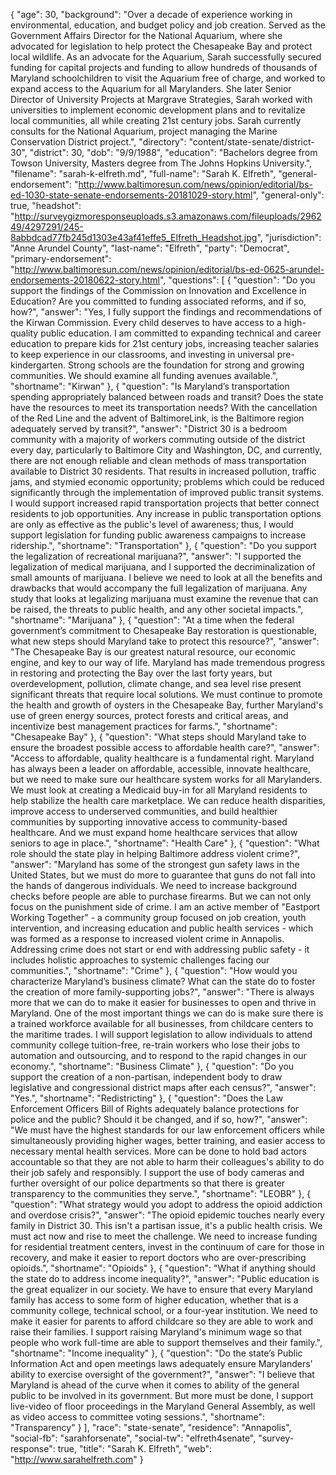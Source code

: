 {
  "age": 30,
  "background": "Over a decade of experience working in environmental, education, and budget policy and job creation. Served as the Government Affairs Director for the National Aquarium, where she advocated for legislation to help protect the Chesapeake Bay and protect local wildlife. As an advocate for the Aquarium, Sarah successfully secured funding for capital projects and funding to allow hundreds of thousands of Maryland schoolchildren to visit the Aquarium free of charge, and worked to expand access to the Aquarium for all Marylanders. She later Senior Director of University Projects at Margrave Strategies, Sarah worked with universities to implement economic development plans and to revitalize local communities, all while creating 21st century jobs. Sarah currently consults for the National Aquarium, project managing the Marine Conservation District project.",
  "directory": "content/state-senate/district-30",
  "district": 30,
  "dob": "9/9/1988",
  "education": "Bachelors degree from Towson University, Masters degree from The Johns Hopkins University.",
  "filename": "sarah-k-elfreth.md",
  "full-name": "Sarah K. Elfreth",
  "general-endorsement": "http://www.baltimoresun.com/news/opinion/editorial/bs-ed-1030-state-senate-endorsements-20181029-story.html",
  "general-only": true,
  "headshot": "http://surveygizmoresponseuploads.s3.amazonaws.com/fileuploads/296249/4297291/245-8abbdcad77fb245d1303e43af41effe5_Elfreth_Headshot.jpg",
  "jurisdiction": "Anne Arundel County",
  "last-name": "Elfreth",
  "party": "Democrat",
  "primary-endorsement": "http://www.baltimoresun.com/news/opinion/editorial/bs-ed-0625-arundel-endorsements-20180622-story.html",
  "questions": [
    {
      "question": "Do you support the findings of the Commission on Innovation and Excellence in Education? Are you committed to funding associated reforms, and if so, how?",
      "answer": "Yes, I fully support the findings and recommendations of the Kirwan Commission. Every child deserves to have access to a high-quality public education. I am committed to expanding technical and career education to prepare kids for 21st century jobs, increasing teacher salaries to keep experience in our classrooms, and investing in universal pre-kindergarten. Strong schools are the foundation for strong and growing communities. We should examine all funding avenues available.",
      "shortname": "Kirwan"
    },
    {
      "question": "Is Maryland’s transportation spending appropriately balanced between roads and transit? Does the state have the resources to meet its transportation needs? With the cancellation of the Red Line and the advent of BaltimoreLink, is the Baltimore region adequately served by transit?",
      "answer": "District 30 is a bedroom community with a majority of workers commuting outside of the district every day, particularly to Baltimore City and Washington, DC, and currently, there are not enough reliable and clean methods of mass transportation available to District 30 residents. That results in increased pollution, traffic jams, and stymied economic opportunity; problems which could be reduced significantly through the implementation of improved public transit systems. I would support increased rapid transportation projects that better connect residents to job opportunities. Any increase in public transportation options are only as effective as the public's level of awareness; thus, I would support legislation for funding public awareness campaigns to increase ridership.",
      "shortname": "Transportation"
    },
    {
      "question": "Do you support the legalization of recreational marijuana?",
      "answer": "I supported the legalization of medical marijuana, and I supported the decriminalization of small amounts of marijuana. I believe we need to look at all the benefits and drawbacks that would accompany the full legalization of marijuana. Any study that looks at legalizing marijuana must examine the revenue that can be raised, the threats to public health, and any other societal impacts.",
      "shortname": "Marijuana"
    },
    {
      "question": "At a time when the federal government’s commitment to Chesapeake Bay restoration is questionable, what new steps should Maryland take to protect this resource?",
      "answer": "The Chesapeake Bay is our greatest natural resource, our economic engine, and key to our way of life. Maryland has made tremendous progress in restoring and protecting the Bay over the last forty years, but overdevelopment, pollution, climate change, and sea level rise present significant threats that require local solutions. We must continue to promote the health and growth of oysters in the Chesapeake Bay, further Maryland's use of green energy sources, protect forests and critical areas, and incentivize best management practices for farms.",
      "shortname": "Chesapeake Bay"
    },
    {
      "question": "What steps should Maryland take to ensure the broadest possible access to affordable health care?",
      "answer": "Access to affordable, quality healthcare is a fundamental right. Maryland has always been a leader on affordable, accessible, innovate healthcare, but we need to make sure our healthcare system works for all Marylanders. We must look at creating a Medicaid buy-in for all Maryland residents to help stabilize the health care marketplace. We can reduce health disparities, improve access to underserved communities, and build healthier communities by supporting innovative access to community-based healthcare. And we must expand home healthcare services that allow seniors to age in place.",
      "shortname": "Health Care"
    },
    {
      "question": "What role should the state play in helping Baltimore address violent crime?",
      "answer": "Maryland has some of the strongest gun safety laws in the United States, but we must do more to guarantee that guns do not fall into the hands of dangerous individuals. We need to increase background checks before people are able to purchase firearms. But we can not only focus on the punishment side of crime. I am an active member of \"Eastport Working Together\" - a community group focused on job creation, youth intervention, and increasing education and public health services - which was formed as a response to increased violent crime in Annapolis. Addressing crime does not start or end with addressing public safety - it includes holistic approaches to systemic challenges facing our communities.",
      "shortname": "Crime"
    },
    {
      "question": "How would you characterize Maryland’s business climate? What can the state do to foster the creation of more family-supporting jobs?",
      "answer": "There is always more that we can do to make it easier for businesses to open and thrive in Maryland. One of the most important things we can do is make sure there is a trained workforce available for all businesses, from childcare centers to the maritime trades. I will support legislation to allow individuals to attend community college tuition-free, re-train workers who lose their jobs to automation and outsourcing, and to respond to the rapid changes in our economy.",
      "shortname": "Business Climate"
    },
    {
      "question": "Do you support the creation of a non-partisan, independent body to draw legislative and congressional district maps after each census?",
      "answer": "Yes.",
      "shortname": "Redistricting"
    },
    {
      "question": "Does the Law Enforcement Officers Bill of Rights adequately balance protections for police and the public? Should it be changed, and if so, how?",
      "answer": "We must have the highest standards for our law enforcement officers while simultaneously providing higher wages, better training, and easier access to necessary mental health services. More can be done to hold bad actors accountable so that they are not able to harm their colleagues's ability to do their job safely and responsibly. I support the use of body cameras and further oversight of our police departments so that there is greater transparency to the communities they serve.",
      "shortname": "LEOBR"
    },
    {
      "question": "What strategy would you adopt to address the opioid addiction and overdose crisis?",
      "answer": "The opioid epidemic touches nearly every family in District 30. This isn't a partisan issue, it's a public health crisis. We must act now and rise to meet the challenge. We need to increase funding for residential treatment centers, invest in the continuum of care for those in recovery, and make it easier to report doctors who are over-prescribing opioids.",
      "shortname": "Opioids"
    },
    {
      "question": "What if anything should the state do to address income inequality?",
      "answer": "Public education is the great equalizer in our society. We have to ensure that every Maryland family has access to some form of higher education, whether that is a community college, technical school, or a four-year institution. We need to make it easier for parents to afford childcare so they are able to work and raise their families. I support raising Maryland's minimum wage so that people who work full-time are able to support themselves and their family.",
      "shortname": "Income inequality"
    },
    {
      "question": "Do the state’s Public Information Act and open meetings laws adequately ensure Marylanders’ ability to exercise oversight of the government?",
      "answer": "I believe that Maryland is ahead of the curve when it comes to ability of the general public to be involved in its government. But more must be done, I support live-video of floor proceedings in the Maryland General Assembly, as well as video access to committee voting sessions.",
      "shortname": "Transparency"
    }
  ],
  "race": "state-senate",
  "residence": "Annapolis",
  "social-fb": "sarahforsenate",
  "social-tw": "elfreth4senate",
  "survey-response": true,
  "title": "Sarah K. Elfreth",
  "web": "http://www.sarahelfreth.com"
}
